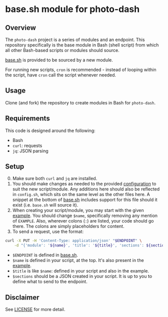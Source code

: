 # base.sh module for photo-dash

## Overview

The `photo-dash` project is a series of modules and an endpoint. This repository specifically is the base module in Bash (shell script) from which all other Bash-based scripts or modules should source.

[base.sh] is provided to be sourced by a new module.

For running new scripts, `cron` is recommended - instead of looping within the script, have `cron` call the script whenever needed.

## Usage

Clone (and fork) the repository to create modules in Bash for `photo-dash`.

## Requirements

This code is designed around the following:

- Bash
- `curl`: requests
- `jq`: JSON parsing

## Setup

0. Make sure both `curl` and `jq` are installed.
1. You should make changes as needed to the provided [configuration](config.json.example) to suit the new script/module. Any additions here should also be reflected in `config.sh`, which sits on the same level as the other files here. A snippet at the bottom of [base.sh] includes support for this file should it exist (i.e. `base.sh` will source it).
2. When creating your script/module, you may start with the given [example]. You should change `$name`, specifically removing any mention of `EXAMPLE`. Also, wherever colons (`:`) are listed, your code should go there. The colons are simply placeholders for content.
3. To send a request, use the format:

```bash
curl -X PUT -H 'Content-Type: application/json' "$ENDPOINT" \
    -d "{'module': '${name}', 'title': '${title}', 'sections': ${sections}}"
```

- `$ENDPOINT` is defined in [base.sh].
- `$name` is defined in your script, at the top. It's also present in the [example].
- `$title` is like `$name`: defined in your script and also in the example.
- `$sections` should be a JSON created in your script. It is up to you to define what to send to the endpoint.

## Disclaimer

See [LICENSE](LICENSE) for more detail.

[base.sh]: base.sh
[example]: example.sh
